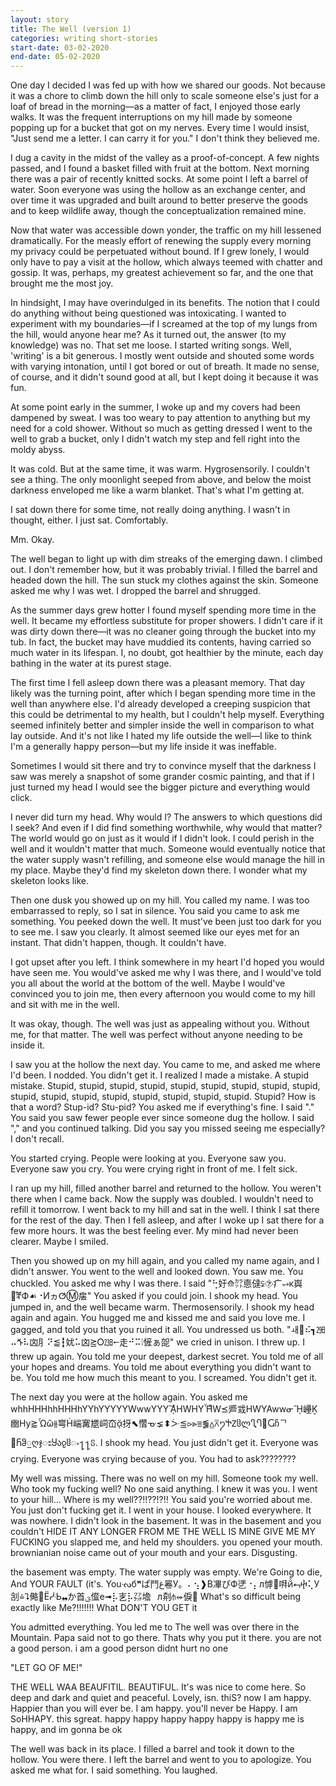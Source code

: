 ```yaml
---
layout: story
title: The Well (version 1)
categories: writing short-stories
start-date: 03-02-2020
end-date: 05-02-2020
---
```


One day I decided I was fed up with how we shared our goods. Not because it was a chore to climb down the hill only to scale someone else's just for a loaf of bread in the morning—as a matter of fact, I enjoyed those early walks. It was the frequent interruptions on my hill made by someone popping up for a bucket that got on my nerves. Every time I would insist, "Just send me a letter. I can carry it for you." I don't think they believed me.

I dug a cavity in the midst of the valley as a proof-of-concept. A few nights passed, and I found a basket filled with fruit at the bottom. Next morning there was a pair of recently knitted socks. At some point I left a barrel of water. Soon everyone was using the hollow as an exchange center, and over time it was upgraded and built around to better preserve the goods and to keep wildlife away, though the conceptualization remained mine.

Now that water was accessible down yonder, the traffic on my hill lessened dramatically. For the measly effort of renewing the supply every morning my privacy could be perpetuated without bound. If I grew lonely, I would only have to pay a visit at the hollow, which always teemed with chatter and gossip. It was, perhaps, my greatest achievement so far, and the one that brought me the most joy.

In hindsight, I may have overindulged in its benefits. The notion that I could do anything without being questioned was intoxicating. I wanted to experiment with my boundaries—if I screamed at the top of my lungs from the hill, would anyone hear me? As it turned out, the answer (to my knowledge) was no. That set me loose. I started writing songs. Well, 'writing' is a bit generous. I mostly went outside and shouted some words with varying intonation, until I got bored or out of breath. It made no sense, of course, and it didn't sound good at all, but I kept doing it because it was fun.

At some point early in the summer, I woke up and my covers had been dampened by sweat. I was too weary to pay attention to anything but my need for a cold shower. Without so much as getting dressed I went to the well to grab a bucket, only I didn't watch my step and fell right into the moldy abyss.

It was cold. But at the same time, it was warm. Hygrosensorily. I couldn't see a thing. The only moonlight seeped from above, and below the moist darkness enveloped me like a warm blanket. That's what I'm getting at.

I sat down there for some time, not really doing anything. I wasn't in thought, either. I just sat. Comfortably.

Mm. Okay.

The well began to light up with dim streaks of the emerging dawn. I climbed out. I don't remember how, but it was probably trivial. I filled the barrel and headed down the hill. The sun stuck my clothes against the skin. Someone asked me why I was wet. I dropped the barrel and shrugged.

As the summer days grew hotter I found myself spending more time in the well. It became my effortless substitute for proper showers. I didn't care if it was dirty down there—it was no cleaner going through the bucket into my tub. In fact, the bucket may have muddied its contents, having carried so much water in its lifespan. I, no doubt, got healthier by the minute, each day bathing in the water at its purest stage.

The first time I fell asleep down there was a pleasant memory. That day likely was the turning point, after which I began spending more time in the well than anywhere else. I'd already developed a creeping suspicion that this could be detrimental to my health, but I couldn't help myself. Everything seemed infinitely better and simpler inside the well in comparison to what lay outside. And it's not like I hated my life outside the well—I like to think I'm a generally happy person—but my life inside it was ineffable.

Sometimes I would sit there and try to convince myself that the darkness I saw was merely a snapshot of some grander cosmic painting, and that if I just turned my head I would see the bigger picture and everything would click.

I never did turn my head. Why would I? The answers to which questions did I seek? And even if I did find something worthwhile, why would that matter? The world would go on just as it would if I didn't look. I could perish in the well and it wouldn't matter that much. Someone would eventually notice that the water supply wasn't refilling, and someone else would manage the hill in my place. Maybe they'd find my skeleton down there. I wonder what my skeleton looks like.

Then one dusk you showed up on my hill. You called my name. I was too embarrassed to reply, so I sat in silence. You said you came to ask me something. You peeked down the well. It must've been just too dark for you to see me. I saw you clearly. It almost seemed like our eyes met for an instant. That didn't happen, though. It couldn't have.

I got upset after you left. I think somewhere in my heart I'd hoped you would have seen me. You would've asked me why I was there, and I would've told you all about the world at the bottom of the well. Maybe I would've convinced you to join me, then every afternoon you would come to my hill and sit with me in the well.

It was okay, though. The well was just as appealing without you. Without me, for that matter. The well was perfect without anyone needing to be inside it.

I saw you at the hollow the next day. You came to me, and asked me where I'd been. I nodded. You didn't get it. I realized I made a mistake. A stupid mistake. Stupid, stupid, stupid, stupid, stupid, stupid, stupid, stupid, stupid, stupid, stupid, stupid, stupid, stupid, stupid, stupid, stupid. Stupid? How is that a word? Stup-id? Stu-pid? You asked me if everything's fine. I said "." You said you saw fewer people ever since someone dug the hollow. I said "," and you continued talking. Did you say you missed seeing me especially? I don't recall.

You started crying. People were looking at you. Everyone saw you. Everyone saw you cry. You were crying right in front of me. I felt sick.

I ran up my hill, filled another barrel and returned to the hollow. You weren't there when I came back. Now the supply was doubled. I wouldn't need to refill it tomorrow. I went back to my hill and sat in the well. I think I sat there for the rest of the day. Then I fell asleep, and after I woke up I sat there for a few more hours. It was the best feeling ever. My mind had never been clearer. Maybe I smiled.

Then you showed up on my hill again, and you called my name again, and I didn't answer. You went to the well and looked down. You saw me. You chuckled. You asked me why I was there. I said "⢓㚥⟰㌌㥁㒓⫋⯑⽧⥴к㠘⮖ⷦⶨФ☙⠐ИヵⵚⓂ㧁" You asked if you could join. I shook my head. You jumped in, and the well became warm. Thermosensorily. I shook my head again and again. You hugged me and kissed me and said you love me. I gagged, and told you that you ruined it all. You undressed us both. "ㅙ⷟⠮┓㏼⠤ⷙ⠧㓙⺼⠝⪅┇㚭⠥㓙⪎⭘㏶⭪⾛⠚⠭❕㦃ぁ㖙" we cried in unison. I threw up. I threw up again. You told me your deepest, darkest secret. You told me of all your hopes and dreams. You told me about everything you didn't want to be. You told me how much this meant to you. I screamed. You didn't get it.

The next day you were at the hollow again. You asked me whhHHHhhHHHhYYhYYYYYWwwYYYᾊᷦHWHYἮᷔW⪯㞝㦱HWYAwwᓂᾚ㠥Ḵ㟗Hy⪆Ὧὣ⫵㟧Ḣ㟨㝤㞇㟃㞭ᾄ㧎⬉㦧ᓊ⪇⬍ᑃ⪍⪧⪢⩸⪓⩠⩞႒ႵჍჱლႢႤ჏Ⴚჩᄀ჏ႬჵႍღჯႜႸაჹჱႋ႑႑ჽ. I shook my head. You just didn't get it. Everyone was crying. Everyone was crying because of you. You had to ask????????

My well was missing. There was no well on my hill. Someone took my well. Who took my fucking well? No one said anything. I knew it was you. I went to your hill… Where is my well??!!??!?!! You said you're worried about me. You just don't fucking get it. I went in your house. I looked everywhere. It was nowhere. I didn't look in the basement. It was in the basement and you couldn't HIDE IT ANY LONGER FROM ME THE WELL IS MINE GIVE ME MY FUCKING you slapped me, and held my shoulders. you opened your mouth. brownianian noise came out of your mouth and your ears. Disgusting.

the basement was empty. The water supply was empty. We're Going to die, And YOUR FAULT (it's. Youᔝб❞ぱ⾾غ㒽У。⠄⢢❱В㓖ぴФ㐢⠐⡄л㦆゗㗑йⷴ⮢ⴕ⢅У㓧⩮⮧㑼ࡦЁᓻЬ❠か⾸ؽ㒠е➟⡧㐊⡧㌲㙴⠀л㓫⫛⬰㑦ࡵ
What's so difficult being exactly like Me?!!!!!!! What DON'T YOU GET it

You admitted everything. You led me to The well was over there in the Mountain. Papa said not to go there. Thats why you put it there. you are not a good person. i am a good person didnt hurt no one

"LET GO OF ME!"

THE WELL WAA BEAUFITIL. BEAUTIFUL. It's was nice to come here. So deep and dark and quiet and peaceful. Lovely, isn. thiS? now I am happy. Happier than you will ever be. I am happy. you'll never be Happy. I am SoHHAPY. this sgreat. happy happy happy happy happy is happy me is happy, and im gonna be ok

The well was back in its place. I filled a barrel and took it down to the hollow. You were there. I left the barrel and went to you to apologize. You asked me what for. I said something. You laughed.